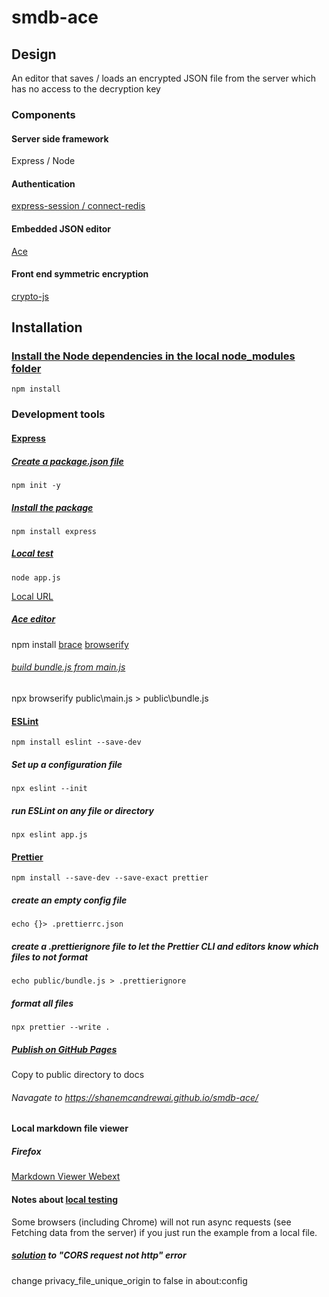 # smdb-ace

## Design

An editor that saves / loads an encrypted JSON file from the server which has no access to the decryption key

### Components

#### Server side framework

Express / Node

#### Authentication

[express-session / connect-redis](https://github.com/expressjs/session#compatible-session-stores)

#### Embedded JSON editor

[Ace](https://ace.c9.io)

#### Front end symmetric encryption

[crypto-js](https://github.com/brix/crypto-js)

## Installation

### [Install the Node dependencies in the local node_modules folder](https://docs.npmjs.com/cli/v6/commands/npm-install)

    npm install

### Development tools

#### [Express](https://expressjs.com/en/starter/installing.html)

##### [Create a package.json file](https://docs.npmjs.com/cli/v6/commands/npm-init)

    npm init -y

##### [Install the package](https://docs.npmjs.com/cli/v6/commands/npm-install)

    npm install express

##### [Local test](https://nodejs.org/en/docs/guides/getting-started-guide/)

    node app.js

[Local URL](http://localhost:3000)

##### [Ace editor](https://ace.c9.io)

npm install [brace](https://github.com/thlorenz/brace) [browserify](https://github.com/browserify/browserify)

###### [build bundle.js from main.js](https://github.com/browserify/browserify#example)

npx browserify public\main.js > public\bundle.js

#### [ESLint](https://eslint.org/docs/user-guide/getting-started)

    npm install eslint --save-dev

##### Set up a configuration file

    npx eslint --init

##### run ESLint on any file or directory

    npx eslint app.js

#### [Prettier](https://prettier.io/docs/en/install.html)

    npm install --save-dev --save-exact prettier

##### create an empty config file

    echo {}> .prettierrc.json

##### create a .prettierignore file to let the Prettier CLI and editors know which files to not format

    echo public/bundle.js > .prettierignore

##### format all files

    npx prettier --write .
	
##### [Publish on GitHub Pages](https://docs.github.com/en/pages/getting-started-with-github-pages/configuring-a-publishing-source-for-your-github-pages-site)

Copy to public directory to docs

###### Navagate to https://shanemcandrewai.github.io/smdb-ace/

#### Local markdown file viewer

##### Firefox

[Markdown Viewer Webext](https://addons.mozilla.org/en-US/firefox/addon/markdown-viewer-webext)

#### Notes about [local testing](https://developer.mozilla.org/en-US/docs/Learn/Common_questions/set_up_a_local_testing_server)

Some browsers (including Chrome) will not run async requests (see Fetching data from the server) if you just run the example from a local file.

##### [solution](https://support.mozilla.org/en-US/questions/1264280) to "CORS request not http" error

change privacy_file_unique_origin to false in about:config
